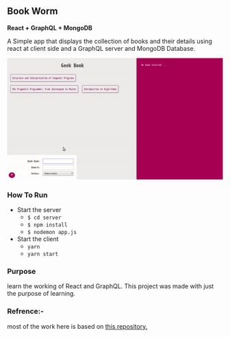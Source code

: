 ## Book Worm

**React + GraphQL + MongoDB**

A Simple app that displays the collection of books and their details using react at client side and a GraphQL server and MongoDB Database.

![DEMO](demo.gif)

### How To Run
* Start the server
  * `$ cd server`
  * `$ npm install`
  * `$ nodemon app.js`
* Start the client
  * `yarn`
  * `yarn start`

### Purpose
learn the working of React and GraphQL. This project was made with just the purpose of learning.

### Refrence:-
most of the work here is based on [this repository.](https://github.com/iamshaunjp/graphql-playlist)
